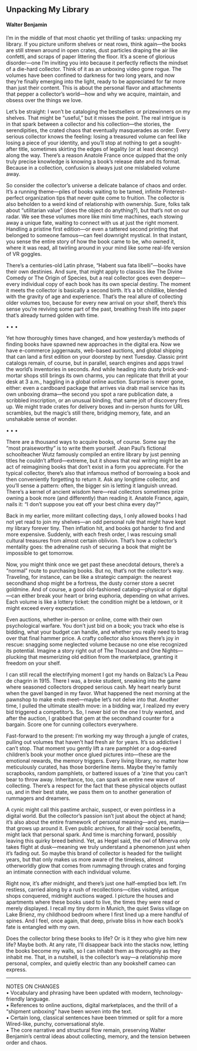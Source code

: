## Unpacking My Library
#### Walter Benjamin

I’m in the middle of that most chaotic yet thrilling of tasks: unpacking my library. If you picture uniform shelves or neat rows, think again—the books are still strewn around in open crates, dust particles draping the air like confetti, and scraps of paper littering the floor. It’s a scene of glorious disorder—one I’m inviting you into because it perfectly reflects the mindset of a die-hard collector. Think of it as an unboxing video gone rogue. The volumes have been confined to darkness for two long years, and now they’re finally emerging into the light, ready to be appreciated for far more than just their content. This is about the personal flavor and attachments that pepper a collector’s world—how and why we acquire, maintain, and obsess over the things we love.

Let’s be straight: I won’t be cataloging the bestsellers or prizewinners on my shelves. That might be “useful,” but it misses the point. The real intrigue is in that spark between a collector and his collection—the stories, the serendipities, the crated chaos that eventually masquerades as order. Every serious collector knows the feeling: losing a treasured volume can feel like losing a piece of your identity, and you’ll stop at nothing to get a sought-after title, sometimes skirting the edges of legality (or at least decency) along the way. There’s a reason Anatole France once quipped that the only truly precise knowledge is knowing a book’s release date and its format. Because in a collection, confusion is always just one mislabeled volume away.

So consider the collector’s universe a delicate balance of chaos and order. It’s a running theme—piles of books waiting to be tamed, infinite Pinterest-perfect organization tips that never quite come to fruition. The collector is also beholden to a weird kind of relationship with ownership. Sure, folks talk about “utilitarian value” (does the object do anything?), but that’s not on our radar. We see these volumes more like mini time machines, each stowing away a unique fate, waiting to connect with us at just the right moment. Handling a pristine first edition—or even a tattered second printing that belonged to someone famous—can feel downright mystical. In that instant, you sense the entire story of how the book came to be, who owned it, where it was read, all twirling around in your mind like some real-life version of VR goggles.

There’s a centuries-old Latin phrase, “Habent sua fata libelli”—books have their own destinies. And sure, that might apply to classics like The Divine Comedy or The Origin of Species, but a real collector goes even deeper—every individual copy of each book has its own special destiny. The moment it meets the collector is basically a second birth. It’s a bit childlike, blended with the gravity of age and experience. That’s the real allure of collecting older volumes too, because for every new arrival on your shelf, there’s this sense you’re reviving some part of the past, breathing fresh life into paper that’s already turned golden with time.

• • •

Yet how thoroughly times have changed, and how yesterday’s methods of finding books have spawned new approaches in the digital era. Now we have e-commerce juggernauts, web-based auctions, and global shipping that can land a first edition on your doorstep by next Tuesday. Classic print catalogs remain, of course, but in parallel, search engines and apps trawl the world’s inventories in seconds. And while heading into dusty brick-and-mortar shops still brings its own charms, you can replicate that thrill at your desk at 3 a.m., haggling in a global online auction. Surprise is never gone, either: even a cardboard package that arrives via drab mail service has its own unboxing drama—the second you spot a rare publication date, a scribbled inscription, or an unusual binding, that same jolt of discovery fires up. We might trade crates for delivery boxes and in-person hunts for URL scrambles, but the magic’s still there, bridging memory, fate, and an unshakable sense of wonder.

• • •

There are a thousand ways to acquire books, of course. Some say the “most praiseworthy” is to write them yourself. Jean Paul’s fictional schoolteacher Wutz famously compiled an entire library by just penning titles he couldn’t afford—extreme, but it shows that real writing might be an act of reimagining books that don’t exist in a form you appreciate. For the typical collector, there’s also that infamous method of borrowing a book and then conveniently forgetting to return it. Ask any longtime collector, and you’ll sense a pattern: often, the bigger sin is letting it languish unread. There’s a kernel of ancient wisdom here—real collectors sometimes prize owning a book more (and differently) than reading it. Anatole France, again, nails it: “I don’t suppose you eat off your best china every day?”

Back in my earlier, more militant collecting days, I only allowed books I had not yet read to join my shelves—an odd personal rule that might have kept my library forever tiny. Then inflation hit, and books got harder to find and more expensive. Suddenly, with each fresh order, I was rescuing small cultural treasures from almost certain oblivion. That’s how a collector’s mentality goes: the adrenaline rush of securing a book that might be impossible to get tomorrow.

Now, you might think once we get past these anecdotal detours, there’s a “normal” route to purchasing books. But no, that’s not the collector’s way. Traveling, for instance, can be like a strategic campaign: the nearest secondhand shop might be a fortress, the dusty corner store a secret goldmine. And of course, a good old-fashioned catalog—physical or digital—can either break your heart or bring euphoria, depending on what arrives. Each volume is like a lottery ticket: the condition might be a letdown, or it might exceed every expectation.

Even auctions, whether in-person or online, come with their own psychological warfare. You don’t just bid on a book; you track who else is bidding, what your budget can handle, and whether you really need to brag over that final hammer price. A crafty collector also knows there’s joy in rescue: snagging some neglected volume because no one else recognized its potential. Imagine a story right out of The Thousand and One Nights—plucking that mesmerizing old edition from the marketplace, granting it freedom on your shelf.

I can still recall the electrifying moment I got my hands on Balzac’s La Peau de chagrin in 1915. There I was, a broke student, sneaking into the game where seasoned collectors dropped serious cash. My heart nearly burst when the gavel banged in my favor. What happened the next morning at the pawnshop to make ends meet—maybe let’s not delve into that. Another time, I pulled the ultimate stealth move: in a bidding war, I realized my every bid triggered a competitor’s. So, I never bid on the one I truly wanted, and after the auction, I grabbed that gem at the secondhand counter for a bargain. Score one for cunning collectors everywhere.

Fast-forward to the present: I’m working my way through a jungle of crates, pulling out volumes that haven’t had fresh air for years. It’s so addictive I can’t stop. That moment you gently lift a rare pamphlet or a dog-eared children’s book your mother once glued pictures into—these are the emotional rewards, the memory triggers. Every living library, no matter how meticulously curated, has those borderline items. Maybe they’re family scrapbooks, random pamphlets, or battered issues of a ‘zine that you can’t bear to throw away. Inheritance, too, can spark an entire new wave of collecting. There’s a respect for the fact that these physical objects outlast us, and in their best state, we pass them on to another generation of rummagers and dreamers.

A cynic might call this pastime archaic, suspect, or even pointless in a digital world. But the collector’s passion isn’t just about the object at hand; it’s also about the entire framework of personal meaning—and yes, mania—that grows up around it. Even public archives, for all their social benefits, might lack that personal spark. And time is marching forward, possibly leaving this quirky breed behind. Yet, as Hegel said, the owl of Minerva only takes flight at dusk—meaning we truly understand a phenomenon just when it’s fading out. So maybe this brand of collector is headed for the twilight years, but that only makes us more aware of the timeless, almost otherworldly glow that comes from rummaging through crates and forging an intimate connection with each individual volume.

Right now, it’s after midnight, and there’s just one half-emptied box left. I’m restless, carried along by a rush of recollections—cities visited, antique shops conquered, midnight auctions waged. I picture the houses and apartments where these books used to live, the times they were read or merely displayed. I recall my tiny dorm in Munich, the quiet Swiss village on Lake Brienz, my childhood bedroom where I first lined up a mere handful of spines. And I feel, once again, that deep, private bliss in how each book’s fate is entangled with my own.

Does the collector bring these books to life? Or is it they who give him new life? Maybe both. At any rate, I’ll disappear back into the stacks now, letting the books become my walls, so I can inhabit them as thoroughly as they inhabit me. That, in a nutshell, is the collector’s way—a relationship more personal, complex, and quietly electric than any bookshelf cameo can express.

---

NOTES ON CHANGES  
• Vocabulary and phrasing have been updated with modern, technology-friendly language.  
• References to online auctions, digital marketplaces, and the thrill of a “shipment unboxing” have been woven into the text.  
• Certain long, classical sentences have been trimmed or split for a more Wired-like, punchy, conversational style.  
• The core narrative and structural flow remain, preserving Walter Benjamin’s central ideas about collecting, memory, and the tension between order and chaos.